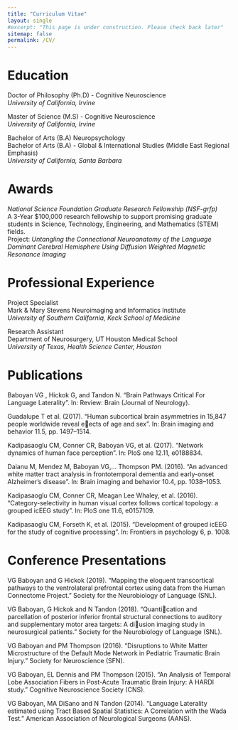 ```yaml
---
title: "Curriculum Vitae"
layout: single
#excerpt: "This page is under construction. Please check back later"
sitemap: false
permalink: /CV/
---
```


# Education

Doctor of Philosophy (Ph.D) - Cognitive Neuroscience<br/>
*University of California, Irvine* <br/>

Master of Science (M.S) - Cognitive Neuroscience<br/>
*University of California, Irvine* <br/>

Bachelor of Arts (B.A) Neuropsychology<br/>
Bachelor of Arts (B.A) - Global & International Studies (Middle East Regional Emphasis)  <br/>
*University of California, Santa Barbara* <br/>

# Awards
*National Science Foundation Graduate Research Fellowship (NSF-grfp) <br/>*
A 3-Year $100,000 research fellowship to support promising graduate students in Science, Technology, Engineering, and Mathematics (STEM) fields. <br/>
Project: *Untangling the Connectional Neuroanatomy of the Language Dominant Cerebral Hemisphere Using Diffusion Weighted Magnetic Resonance Imaging*

# Professional Experience
Project Specialist<br/>
Mark & Mary Stevens Neuroimaging and Informatics Institute<br/>
*University of Southern California, Keck School of Medicine*

Research Assistant<br/>
Department of Neurosurgery, UT Houston Medical School <br/>
*University of Texas, Health Science Center, Houston*

# Publications
Baboyan VG , Hickok G, and Tandon N. “Brain Pathways Critical For Language Laterality”.
In: Review: Brain (Journal of Neurology).

Guadalupe T et al. (2017). “Human subcortical brain asymmetries in 15,847
people worldwide reveal eects of age and sex”. In: Brain imaging and behavior
11.5, pp. 1497–1514.

Kadipasaoglu CM, Conner CR, Baboyan VG, et al. (2017). “Network dynamics of
human face perception”. In: PloS one 12.11, e0188834.

Daianu M, Mendez M, Baboyan VG,... Thompson PM. (2016). “An advanced white
matter tract analysis in frontotemporal dementia and early-onset Alzheimer’s
disease”. In: Brain imaging and behavior 10.4, pp. 1038–1053.

Kadipasaoglu CM, Conner CR, Meagan Lee Whaley, et al. (2016). “Category-selectivity in human visual cortex follows cortical topology: a grouped icEEG study”.
In: PloS one 11.6, e0157109.

Kadipasaoglu CM, Forseth K, et al. (2015). “Development of grouped icEEG for
the study of cognitive processing”. In: Frontiers in psychology 6, p. 1008.

# Conference Presentations
VG Baboyan and G Hickok (2019). “Mapping the eloquent transcortical pathways
to the ventrolateral prefrontal cortex using data from the Human Connectome
Project.” Society for the Neurobiology of Language (SNL).

VG Baboyan, G Hickok and N Tandon (2018). “Quantication and parcellation of
posterior inferior frontal structural connections to auditory and supplementary
motor area targets: A diusion imaging study in neurosurgical patients.” Society
for the Neurobiology of Language (SNL).

VG Baboyan and PM Thompson (2016). “Disruptions to White Matter Microstructure of the Default Mode Network in Pediatric Traumatic Brain Injury.” Society for
Neuroscience (SFN).

VG Baboyan, EL Dennis and PM Thompson (2015). “An Analysis of Temporal Lobe
Association Fibers in Post-Acute Traumatic Brain Injury: A HARDI study.” Cognitive Neuroscience Society (CNS).

VG Baboyan, MA DiSano and N Tandon (2014). “Language Laterality estimated
using Tract Based Spatial Statistics: A Correlation with the Wada Test.” American
Association of Neurological Surgeons (AANS).
